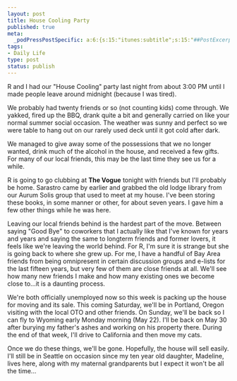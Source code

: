 ```yaml
--- 
layout: post
title: House Cooling Party
published: true
meta: 
  _podPressPostSpecific: a:6:{s:15:"itunes:subtitle";s:15:"##PostExcerpt##";s:14:"itunes:summary";s:15:"##PostExcerpt##";s:15:"itunes:keywords";s:17:"##WordPressCats##";s:13:"itunes:author";s:10:"##Global##";s:15:"itunes:explicit";s:2:"No";s:12:"itunes:block";s:2:"No";}
tags: 
- Daily Life
type: post
status: publish
---
```

R and I had our "House Cooling" party last night from about 3:00 PM until I made people leave around midnight (because I was tired).

We probably had twenty friends or so (not counting kids) come through. We yakked, fired up the BBQ, drank quite a bit and generally carried on like your normal summer social occasion. The weather was sunny and perfect so we were table to hang out on our rarely used deck until it got cold after dark.

We managed to give away some of the possessions that we no longer wanted, drink much of the alcohol in the house, and received a few gifts. For many of our local friends, this may be the last time they see us for a while.

R is going to go clubbing at <strong>The Vogue</strong> tonight with friends but I'll probably be home. Sarastro came by earlier and grabbed the old lodge library from our Aurum Solis group that used to meet at my house. I've been storing these books, in some manner or other, for about seven years. I gave him a few other things while he was here.

Leaving our local friends behind is the hardest part of the move. Between saying "Good Bye" to coworkers that I actually like that I've known for years and years and saying the same to longterm friends and former lovers, it feels like we're leaving the world behind. For R, I'm sure it is strange but she is going back to where she grew up. For me, I have a handful of Bay Area friends from being omnipresent in certain discussion groups and e-lists for the last fifteen years, but very few of them are close friends at all. We'll see how many new friends I make and how many existing ones we become close to...it is a daunting process.

We're both officially unemployed now so this week is packing up the house for moving and its sale. This coming Saturday, we'll be in Portland, Oregon visiting with the local OTO and other friends. On Sunday, we'll be back so I can fly to Wyoming early Monday morning (May 22). I'll be back on May 30 after burying my father's ashes and working on his property there. During the end of that week, I'll drive to California and then move my cats.

Once we do these things, we'll be gone. Hopefully, the house will sell easily. I'll still be in Seattle on occasion since my ten year old daughter, Madeline, lives here, along with my maternal grandparents but I expect it won't be all the time...
